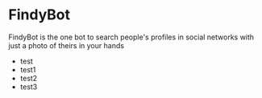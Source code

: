# FindyBot

FindyBot is the one bot to search people's profiles in social networks with just a photo of theirs in your hands


- test
- test1
- test2
- test3
